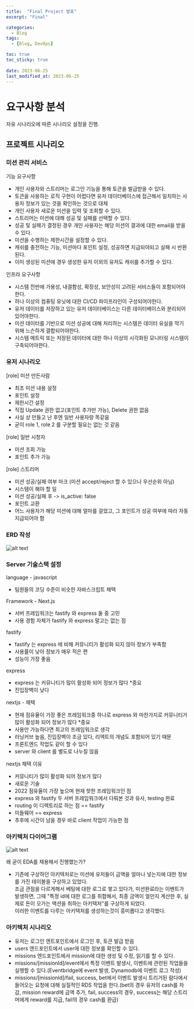 ```yaml
---
title:  "Final Project 발표"
excerpt: "Final"

categories:
  - Blog
tags:
  - [Blog, DevOps]

toc: true
toc_sticky: true
 
date: 2023-06-25
last_modified_at: 2023-06-25
---
```


# 요구사항 분석
자유 시나리오에 따른 시나리오 설정을 진행.

## 프로젝트 시나리오

### 미션 관리 서비스

기능 요구사항
- 개인 사용자와 스트리머는 로그인 기능을 통해 토큰을 발급받을 수 있다.
- 토큰을 사용하는 로직 구현이 어렵다면 유저 데이터베이스에 접근해서 일치하는 사용자 정보가 있는 것을 확인하는 것으로 대체
- 개인 사용자 새로운 미션을 입력 및 조회할 수 있다.
- 스트리머는 미션에 대해 성공 및 실패를 선택할 수 있다.
- 성공 및 실패가 결정된 경우 개인 사용자는 해당 미션의 결과에 대한 email을 받을 수 있다.
- 미션을 수행하는 제한시간을 설정할 수 있다.
- 캐쉬를 충전하는 기능, 미션마다 포인트 설정, 성공하면 지급되야되고 실패 시 반환된다.
- 이미 생성된 미션에 경우 생성한 유저 이외의 유저도 캐쉬를 추가할 수 있다.

인프라 요구사항
- 시스템 전반에 가용성, 내결함성, 확장성, 보안성이 고려된 서비스들이 포함되어야한다.
- 하나 이상의 컴퓨팅 유닛에 대한 CI/CD 파이프라인이 구성되어야한다.
- 유저 데이터를 저장하고 있는 유저 데이터베이스는 다른 데이터베이스와 분리되어있어야한다.
- 미션 데이터를 기반으로 미션 성공에 대해 처리하는 시스템은 데이터 유실을 막기 위해 느슨하게 결합되어야한다.
- 시스템 메트릭 또는 저장된 데이터에 대한 하나 이상의 시각화된 모니터링 시스템이 구축되어야한다.


### 유저 시나리오
[role] 미션 만든사람 <br>
- 최초 미션 내용 설정
- 포인트 설정
- 제한시간 설정
- 직접 Update 권한 없고(포인트 추가만 가능), Delete 권한 없음
- 사실 상 만들고 난 후엔 일반 사용자랑 똑같음
- 굳이 role 1, role 2 를 구분할 필요는 없는 것 같음

[role] 일반 시청자
- 미션 조회 가능
- 포인트 추가 가능

[role] 스트리머
- 미션 성공/실패 여부 마크
(미션 accept/reject 할 수 있으나 우선순위 아님)
- 시스템이 해야 할 일
- 미션 성공/실패 후 -> is_active: false
- 포인트 교환
- 어느 사용자가 해당 미션에 대해 얼마를 걸었고, 그 포인트가 성공 여부에 따라 자동 지급되어야 함


### ERD 작성
![alt text](../../../blog/wngud9646.github.io/images/erd_final.png)

### Server 기술스택 설정
language - javascript
- 팀원들의 코딩 수준이 비슷한 자바스크립트 채택

Framework - Next.js
- 서버 프레임워크는 fastify 와 express 둘 중 고민
- 사용 경험 자체가 fastify 와 express 말고는 없는 점

fastify
- fastify 는 express 에 비해 커뮤니티가 활성화 되지 않아 정보가 부족함
- 사용률이 낮아 정보가 매우 적은 편
- 성능이 가장 좋음

express
- express 는 커뮤니티가 많이 활성화 되어 정보가 많다 *중요
- 진입장벽이 낮다

nextjs - 채택
- 현재 점유율이 가장 좋은 프레임워크중 하나로 express 와 마찬가지로 커뮤니티가 많이 활성화 되어 정보가 많다 *중요
- 사용만 가능하다면 최고의 프레임워크로 생각
- 러닝커브 높음, 진입장벽이 조금 있다, 리액트의 개념도 포함되어 있기 때문
- 프론트엔드 작업도 같이 할 수 있다
- server 와 client 를 별도로 나누질 않음

nextjs 채택 이유
- 커뮤니티가 많이 활성화 되어 정보가 많다
- 새로운 기술
- 2022 점유율이 가장 높으며 현재 핫한 프레임워크인 점
- express 와 fastify 두 서버 프레임워크에서 다뤄본 것과 유사, testing 완료
- routing 이 디렉토리로 하는 점 == fastify
- 미들웨어 == express
- 추후에 시간이 남을 경우 바로 client 작업이 가능한 점


### 아키텍처 다이어그램
![alt text](../../../blog/wngud9646.github.io/images/final_diagram.png)

왜 굳이 EDA를 채용해서 진행했는가?
- 기존에 구상하던 아키텍처로는 미션에 유저들이 금액을 얼마나 넣는지에 대한 정보를 가진 테이블을 구상하고 있었다. <br>
조금 관점을 다르게해서 베팅에 대한 로그로 쌓고 있다가, 미션완료라는 이벤트가 발생하면, 그때 "특정 id에 대한 로그를 취합해서, 최종 금액이 얼만지 계산한 후, 실제로 돈이 오가는 액션을 취하는 아키텍처"를 구상하게 되었다. <br>
이러한 이벤트를 다루는 아키텍처를 생성하는것이 흥미롭다고 생각했다.


### 아키텍처 시나리오
- 유저는 로그인 엔트포인트에서 로그인 후, 토큰 발급 받음
- users 엔드포인트에서 user에 대한 정보를 확인할 수 있다.
- missions 엔드포인트에서 mission에 대한 생성 및 수정, 읽기를 할 수 있다.
- missions/[missionId]/event에서 특정 이벤트 발생시, 이벤트에 관련된 작업들을 실행할 수 있다.(Eventbridge에 event 발생, Dynamodb에 이벤트 로그 작성)
- missions/[missionId]/fail, success, bet에서 이벤트 발생시 트리거된 람다에서 들어오는 요청에 대해 실질적인 RDS 작업을 한다.(bet의 경우 유저의 cash를 차감, mission reward에 금액 추가, fail, success의 경우, success는 해당 스트리머에게 reward를 지급, fail의 경우 cash를 환급)

